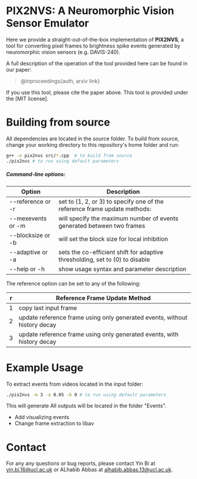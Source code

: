 # PIX2NVS: A Neuromorphic Vision Sensor Emulator 

Here we provide a straight-out-of-the-box implementation of **PIX2NVS**, a tool for converting pixel frames to brightness spike events generated by neuromorphic vision sensors (e.g. DAVIS-240). 

A full description of the operation of the tool provided here can be found in our paper: 
> @inproceedings{auth,  arxiv link}

If you use this tool, please cite the paper above. This tool is provided under the [MIT license].

# Building from source
All dependencies are located in the source folder. To build from source, change your working directory to this repository's home folder and run:

```bash
g++ -o pix2nvs src/*.cpp  # to build from source  
./pix2nvs # to run using default parameters
```

##### Command-line options:

Option | Description
--- | ---
--reference or -r | set to (1, 2, or 3) to specify one of the reference frame update methods:
--mexevents or -m | will specify the maximum number of events generated between two frames
--blocksize or -b | will set the block size for local inhibition
--adaptive  or -a | sets the co-efficient shift for adaptive thresholding, set to (0) to disable
--help      or -h | show usage syntax and parameter description

The reference option can be set to any of the following:

r | Reference Frame Update Method
--- | ---
1 | copy last input frame 
2 | update reference frame using only generated events, without history decay 
3 | update reference frame using only generated events, with history decay


# Example Usage

To extract events from videos located in the input folder:

```bash  
./pix2nvs -m 3 -a 0.05 -b 0 # to run using default parameters
```
This will generate All outputs will be located in the folder "Events".
 
 - Add visualizing events
- Change frame extraction to libav
  
# Contact

For any any questions or bug reports, please contact Yin Bi at <yin.bi.16@ucl.ac.uk> or ALhabib Abbas at <alhabib.abbas.13@ucl.ac.uk>.
